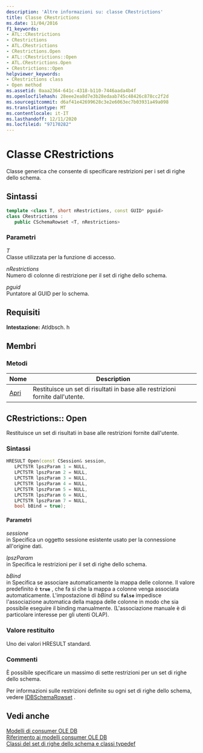 ```yaml
---
description: 'Altre informazioni su: classe CRestrictions'
title: Classe CRestrictions
ms.date: 11/04/2016
f1_keywords:
- ATL::CRestrictions
- CRestrictions
- ATL.CRestrictions
- CRestrictions.Open
- ATL::CRestrictions::Open
- ATL.CRestrictions.Open
- CRestrictions::Open
helpviewer_keywords:
- CRestrictions class
- Open method
ms.assetid: 0aaa2364-641c-4318-b110-7446aada4b4f
ms.openlocfilehash: 28eee2ea8d7e3b28edaab745c48426c878cc2f2d
ms.sourcegitcommit: d6af41e42699628c3e2e6063ec7b03931a49a098
ms.translationtype: MT
ms.contentlocale: it-IT
ms.lasthandoff: 12/11/2020
ms.locfileid: "97170282"
---
```

# <a name="crestrictions-class"></a>Classe CRestrictions

Classe generica che consente di specificare restrizioni per i set di righe dello schema.

## <a name="syntax"></a>Sintassi

```cpp
template <class T, short nRestrictions, const GUID* pguid>
class CRestrictions :
   public CSchemaRowset <T, nRestrictions>
```

### <a name="parameters"></a>Parametri

*T*<br/>
Classe utilizzata per la funzione di accesso.

*nRestrictions*<br/>
Numero di colonne di restrizione per il set di righe dello schema.

*pguid*<br/>
Puntatore al GUID per lo schema.

## <a name="requirements"></a>Requisiti

**Intestazione:** Atldbsch. h

## <a name="members"></a>Membri

### <a name="methods"></a>Metodi

| Nome | Description |
|-|-|
|[Apri](#open)|Restituisce un set di risultati in base alle restrizioni fornite dall'utente.|

## <a name="crestrictionsopen"></a><a name="open"></a> CRestrictions:: Open

Restituisce un set di risultati in base alle restrizioni fornite dall'utente.

### <a name="syntax"></a>Sintassi

```cpp
HRESULT Open(const CSession& session,
   LPCTSTR lpszParam 1 = NULL,
   LPCTSTR lpszParam 2 = NULL,
   LPCTSTR lpszParam 3 = NULL,
   LPCTSTR lpszParam 4 = NULL,
   LPCTSTR lpszParam 5 = NULL,
   LPCTSTR lpszParam 6 = NULL,
   LPCTSTR lpszParam 7 = NULL,
   bool bBind = true);
```

#### <a name="parameters"></a>Parametri

*sessione*<br/>
in Specifica un oggetto sessione esistente usato per la connessione all'origine dati.

*lpszParam*<br/>
in Specifica le restrizioni per il set di righe dello schema.

*bBind*<br/>
in Specifica se associare automaticamente la mappa delle colonne. Il valore predefinito è **`true`** , che fa sì che la mappa a colonne venga associata automaticamente. L'impostazione di *bBind* su **`false`** impedisce l'associazione automatica della mappa delle colonne in modo che sia possibile eseguire il binding manualmente. (L'associazione manuale è di particolare interesse per gli utenti OLAP).

### <a name="return-value"></a>Valore restituito

Uno dei valori HRESULT standard.

### <a name="remarks"></a>Commenti

È possibile specificare un massimo di sette restrizioni per un set di righe dello schema.

Per informazioni sulle restrizioni definite su ogni set di righe dello schema, vedere [IDBSchemaRowset](/previous-versions/windows/desktop/ms713686(v=vs.85)) .

## <a name="see-also"></a>Vedi anche

[Modelli di consumer OLE DB](../../data/oledb/ole-db-consumer-templates-cpp.md)<br/>
[Riferimento ai modelli consumer OLE DB](../../data/oledb/ole-db-consumer-templates-reference.md)<br/>
[Classi del set di righe dello schema e classi typedef](../../data/oledb/schema-rowset-classes-and-typedef-classes.md)
